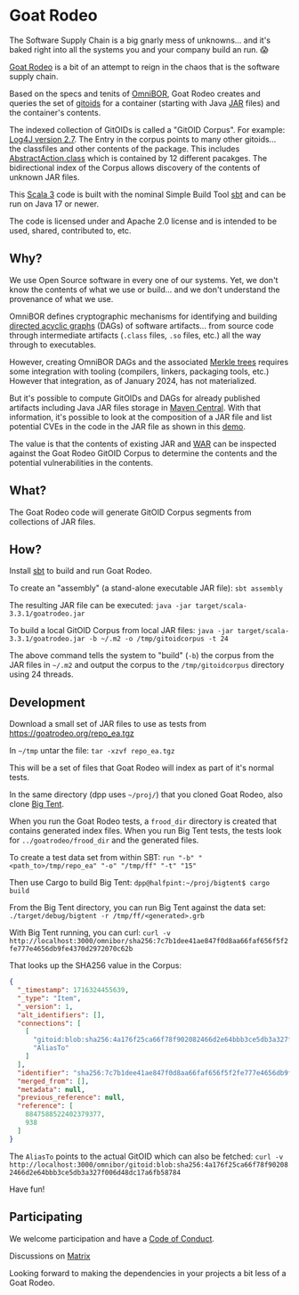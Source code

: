 # Goat Rodeo

The Software Supply Chain is a big gnarly mess of unknowns... and it's
baked right into all the systems you and your company build an run. 😱

[Goat Rodeo](https://www.urbandictionary.com/define.php?term=Goat%20%20Rodeo)
is a bit of an attempt to reign in the chaos that is the software supply chain.

Based on the specs and tenits of [OmniBOR](https://omnibor.io), Goat Rodeo
creates and queries the set of [gitoids](https://www.iana.org/assignments/uri-schemes/prov/gitoid)
for a container (starting with Java [JAR](https://docs.oracle.com/javase/tutorial/deployment/jar/basicsindex.html) files)
and the container's contents.

The indexed collection of GitOIDs is called a "GitOID Corpus". For example: [Log4J version 2.7](https://goatrodeo.org/omnibor/gitoid:blob:sha256:f14a09c612371efe86ff8068e9bf98440c0d59f80e09df1753303fe6b25dd994).
The Entry in the corpus points to many other gitoids... the classfiles and other contents of the package. This
includes [AbstractAction.class](https://goatrodeo.org/omnibor/gitoid:blob:sha256:76375cae82efa98bc0607b8a59b05e3ae05093a834fef2cede707a6537d78857)
which is contained by 12 different pacakges. The bidirectional index of the Corpus allows
discovery of the contents of unknown JAR files.

This [Scala 3](https://docs.scala-lang.org/tour/tour-of-scala.html) code is built with the nominal Simple Build Tool [sbt](https://www.scala-sbt.org/)
and can be run on Java 17 or newer.

The code is licensed under and Apache 2.0 license and is intended to be used, shared, contributed to, etc.

## Why?

We use Open Source software in every one of our systems. Yet, we don't know
the contents of what we use or build... and we don't understand the provenance of what
we use.

OmniBOR defines cryptographic mechanisms for identifying and building [directed acyclic graphs](https://en.wikipedia.org/wiki/Directed_acyclic_graph) (DAGs)
of software artifacts... from source code through intermediate artifacts (`.class` files, `.so` files, etc.) all the way through to
executables.

However, creating OmniBOR DAGs and the associated [Merkle trees](https://en.wikipedia.org/wiki/Merkle_tree) requires some integration
with tooling (compilers, linkers, packaging tools, etc.) However that integration, as of January 2024, has not materialized.

But it's possible to compute GitOIDs and DAGs for already published artifacts including Java JAR files storage in 
[Maven Central](https://maven.apache.org/repository/index.html). With that information, it's possible
to look at the composition of a JAR file and list potential CVEs in the code in the JAR file as
shown in this [demo](https://www.youtube.com/watch?t=201&v=RDFeJwK088U&feature=youtu.be).

The value is that the contents of existing JAR and [WAR](https://en.wikipedia.org/wiki/WAR_(file_format)) can be
inspected against the Goat Rodeo GitOID Corpus to determine the contents and the potential vulnerabilities in the contents.

## What?

The Goat Rodeo code will generate GitOID Corpus segments from collections of JAR files.

## How?

Install [sbt](https://www.scala-sbt.org/) to build and run Goat Rodeo.

To create an "assembly" (a stand-alone executable JAR file): `sbt assembly`

The resulting JAR file can be executed: `java -jar target/scala-3.3.1/goatrodeo.jar`

To build a local GitOID Corpus from local JAR files: `java -jar target/scala-3.3.1/goatrodeo.jar -b ~/.m2 -o /tmp/gitoidcorpus -t 24`

The above command tells the system to "build" (`-b`) the corpus from the JAR files in `~/.m2` and output the corpus
to the `/tmp/gitoidcorpus` directory using 24 threads. 

## Development

Download a small set of JAR files to use as tests from https://goatrodeo.org/repo_ea.tgz

In `~/tmp` untar the file: `tar -xzvf repo_ea.tgz`

This will be a set of files that Goat Rodeo will index as part of it's normal tests.

In the same directory (dpp uses `~/proj/`) that you cloned Goat Rodeo, also clone
[Big Tent](https://gitlab.com/spicelabs1/bigtent).

When you run the Goat Rodeo tests, a `frood_dir` directory is created that contains
generated index files. When you run Big Tent tests, the tests look for `../goatrodeo/frood_dir`
and the generated files.

To create a test data set from within SBT: `run "-b" "<path_to>/tmp/repo_ea" "-o" "/tmp/ff" "-t" "15"`

Then use Cargo to build Big Tent: `dpp@halfpint:~/proj/bigtent$ cargo build`

From the Big Tent directory, you can run Big Tent against the data set: `./target/debug/bigtent -r /tmp/ff/<generated>.grb`

With Big Tent running, you can curl: `curl -v http://localhost:3000/omnibor/sha256:7c7b1dee41ae847f0d8aa66faf656f5f2fe777e4656db9fe4370d2972070c62b
`

That looks up the SHA256 value in the Corpus:

```json
{
  "_timestamp": 1716324455639,
  "_type": "Item",
  "_version": 1,
  "alt_identifiers": [],
  "connections": [
    [
      "gitoid:blob:sha256:4a176f25ca66f78f902082466d2e64bbb3ce5db3a327f006d48dc17a6fb58784",
      "AliasTo"
    ]
  ],
  "identifier": "sha256:7c7b1dee41ae847f0d8aa66faf656f5f2fe777e4656db9fe4370d2972070c62b",
  "merged_from": [],
  "metadata": null,
  "previous_reference": null,
  "reference": [
    8847588522402379377,
    938
  ]
}
```

The `AliasTo` points to the actual GitOID which can also be fetched: `curl -v http://localhost:3000/omnibor/gitoid:blob:sha256:4a176f25ca66f78f902082466d2e64bbb3ce5db3a327f006d48dc17a6fb58784`

Have fun!


## Participating

We welcome participation and have a [Code of Conduct](code_of_conduct.md).

Discussions on [Matrix](https://matrix.to/#/#spice-labs:matrix.org)

Looking forward to making the dependencies in your projects a bit less of a Goat Rodeo.
